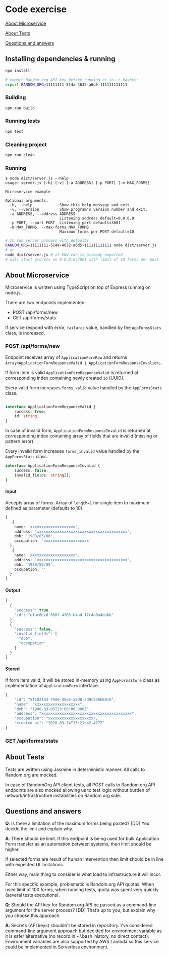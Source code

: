 # Code exercise

[About Microservice](#about-microservice)

[About Tests](#about-tests)

[Questions and answers](#questions-and-answers)

## Installing dependencies & running
```sh
npm install

# export Random.org API key before running or in ~/.bashrc:
export RANDOM_ORG=11111111-514a-4632-a6d5-111111111111

```

### Building 
```sh
npm run build
```
### Running tests
```sh
npm test
```
### Cleaning project
```sh
npm run clean
```

### Running

```
$ node dist/server.js --help
usage: server.js [-h] [-v] [-a ADDRESS] [-p PORT] [-m MAX_FORMS]

Microservice example

Optional arguments:
  -h, --help            Show this help message and exit.
  -v, --version         Show program's version number and exit.
  -a ADDRESS, --address ADDRESS
                        Listening address default=0.0.0.0
  -p PORT, --port PORT  Listening port default=3001
  -m MAX_FORMS, --max-forms MAX_FORMS
                        Maximum forms per POST default=10

```


```sh
# to run server process with defaults
RANDOM_ORG=11111111-514a-4632-a6d5-111111111111 node dist/server.js
# or 
node dist/server.js # if ENV var is already exported
# will start process on 0.0.0.0:3001 with limit of 10 forms per post

```


## About Microservice

Microservice is written using TypeScript on top of Express running on node.js.

There are two endpoints implemented:
- POST /api/forms/new
- GET /api/forms/stats

If service respond with error, `failures` value, handled by the `AppFormsStats` class, is increased.

### POST /api/forms/new

Endpoint receives array of `ApplicationFormRaw` and returns `Array<ApplicationFormResponseValid | ApplicationFormResponseInvalid>;`. 

If form item is valid `ApplicationFormResponseValid` is returned at corresponding index containing newly created `id`  (UUID). 

Every valid form increases `forms_valid` value handled by the `AppFormsStats` class.  

```ts

interface ApplicationFormResponseValid {
    success: true;
    id: string;
}
```
In case of invalid form, `ApplicationFormResponseInvalid` is returned at corresponding index containing array of fields that are invalid (missing or pattern error).

Every invalid form increases `forms_invalid` value handled by the `AppFormsStats` class. 

```ts
interface ApplicationFormResponseInvalid {
    success: false;
    invalid_fields: string[];
}
```


#### Input

Accepts array of forms.  Array of `length=1` for single item to maximum defined as parameter (defaults to 10).

```ts
[
   {
    name: 'xxxxxxxxxxxxxxxxxxxx',
    address: 'xxxxxxxxxxxxxxxxxxxxxxxxxxxxxxxxxxxxxxxx',
    dob: '1980/03/06',
    occupation: 'xxxxxxxxxxxxxxxxxxxx'
  },
   {
    name: 'xxxxxxxxxxxxxxxxxxxx',
    address: 'xxxxxxxxxxxxxxxxxxxxxxxxxxxxxxxxxxxxxxxx',
    dob: '1980/55/55',
    occupation: ''
  }
]
```

#### Output
```ts
[
  {
    "success": true,
    "id": "efac8ec0-688f-4f03-b4ad-17c4a0a4dabb"
  },
  {
    "success": false,
    "invalid_fields": [
      "dob",
      "occupation"
    ]
  }
]
```

#### Stored

If form item valid, it will be stored in-memory using `AppFormsStore` class as implementation of `ApplicationForm` interface.
```ts
{
    "id": "5f182183-79d0-45e5-a6d8-ad9c536b60c6",
    "name": "xxxxxxxxxxxxxxxxxxxx",
    "dob": "1980-03-05T23:00:00.000Z",
    "address": "xxxxxxxxxxxxxxxxxxxxxxxxxxxxxxxxxxxxxxxx",
    "occupation": "xxxxxxxxxxxxxxxxxxxx",
    "created_at": "2020-03-14T13:21:42.417Z"
}
```


### GET /api/forms/stats





## About Tests

Tests are written using Jasmine in deterministic manner. All calls to Random.org are mocked. 

In case of RandomOrg API client tests, all POST calls to Random.org API endpoints are also mocked allowing us to test logic without burden of network/infrastructure instabilities on Random.org side. 

## Questions and answers

**Q**: Is there a limitation of the maximum forms being posted? [DD] You decide the limit and explain why.

**A**: There should be limit. If this endpoint is being used for bulk Application Form transfer as an automation between systems, then limit should be higher.

If selected forms are result of human intervention then limit should be in line with expected UI limitations. 

Either way, main thing to consider is what load to infrastructure it will incur.

For this specific example, problematic is Random.org API quotas. When used limit of 100 forms, when running tests, quota was spent very quickly (several tests executions).



**Q**: Should the API key for Random.org API be passed as a command-line argument for the server process? [DD] That’s up to you, but explain why you choose this approach.

**A**: Secrets (API keys) shouldn't be stored in repository. 
I've considered command-line argument approach but decided for environment variable as it is safer alternative (no record in ~/.bash_history, no direct contact). Environment variables are also supported by AWS Lambda so this service could be implemented in Serverless environment.

